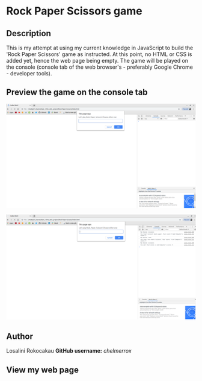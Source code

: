 # Rock Paper Scissors game

## Description

This is my attempt at using my current knowledge in JavaScript to build the 'Rock Paper Scissors' game as instructed. At this point, no HTML or CSS is added yet, hence the web page being empty. The game will be played on the console (console tab of the web browser's - preferably Google Chrome - developer tools).

## Preview the game on the console tab 

![Rock-Paper-Scissors-on-console](images/thegame.png)


![Rock-Paper-Scissors-on-console](images/thegame2.png)


## Author

Losalini Rokocakau **GitHub username:** *chelmerrox*

## View my web page